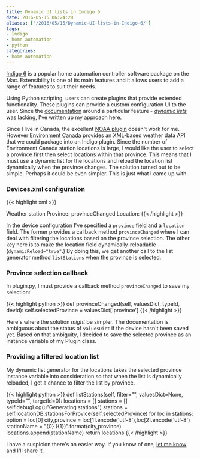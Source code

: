 ```yaml
---
title: Dynamic UI lists in Indigo 6
date: 2016-05-15 06:24:28
aliases: ['/2016/05/15/Dynamic-UI-lists-in-Indigo-6/']
tags:
- indigo
- home automation
- python
categories:
- home automation
---
```

[Indigo 6](https://www.indigodomo.com) is a popular home automation controller software package on the Mac. Extensibility is one of its main features and it allows users to add a range of features to suit their needs.

Using Python scripting, users can create plugins that provide extended functionality. These plugins can provide a custom configuration UI to the user. Since the [documentation](http://wiki.indigodomo.com/doku.php?id=indigo_6_documentation:plugin_guide) around a particular feature - [_dynamic lists_](http://wiki.indigodomo.com/doku.php?id=indigo_6_documentation:plugin_guide#dynamic_lists) was lacking, I've written up my approach here.

Since I live in Canada, the excellent [NOAA plugin](https://www.indigodomo.com/library/188/) doesn't work for me. However [Environment Canada](https://weather.gc.ca/canada_e.html) provides an XML-based weather data API that we could package into an Indigo plugin. Since the number of Environment Canada station locations is large, I would like the user to select a province first then select locations within that province. This means that I must use a dynamic list for the locations and reload the location list dynamically when the province changes. The solution turned out to be simple. Perhaps it could be even simpler. This is just what I came up with.

### Devices.xml configuration

{{< highlight xml >}}
<?xml version="1.0"?>
<Devices>
    <!-- define devices -->
    <Device type="custom" id="station">
        <Name>Weather station</Name>
        <ConfigUI>
            <!-- choose location -->
            <Field id="province" type="menu">
                <Label>Province:</Label>
                <List class="self" filter="" method="listProvinces"/>
                <CallbackMethod>provinceChanged</CallbackMethod>
            </Field>
            <!-- choose location within province -->
            <Field id="location" type="menu">
                <Label>Location:</Label>
                <List class="self" filter="" method="listStations" dynamicReload="true"/>
            </Field>
        </ConfigUI>
    </Device>
</Devices>
{{< /highlight >}}

In the device configuration I've specified a `province` field and a `location` field. The former provides a callback method `provinceChanged` where I can deal with filtering the locations based on the province selection. The other key here is to make the location field dynamically-reloadable (`dynamicReload="true"`.) By doing this, we get another call to the list generator method `listStations` when the province is selected.

### Province selection callback ###

In plugin.py, I must provide a callback method `provinceChanged` to save my selection:

{{< highlight python >}}
def provinceChanged(self, valuesDict, typeId, devId):
    self.selectedProvince = valuesDict['province']
{{< /highlight >}}

Here's where the solution _might_ be simpler. The documentation is ambiguous about the status of `valuesDict` if the device hasn't been saved yet. Based on that ambiguity, I decided to save the selected province as an instance variable of my Plugin class.

### Providing a filtered location list ###

My dynamic list generator for the locations takes the selected province instance variable into consideration so that when the list is dynamically reloaded, I get a chance to filter the list by province.

{{< highlight python >}}
def listStations(self, filter="", valuesDict=None, typeId="", targetId=0):
    locations = []
    stations = []
    self.debugLog(u"Generating stations")
    stations = self.locationDB.stationsForProvice(self.selectedProvince)
    for loc in stations:
        option = loc[0]
        city,province = loc[1].encode('utf-8'),loc[2].encode('utf-8')
        stationName = "{0} ({1})".format(city,province)
        locations.append(stationName)
    return locations
{{< /highlight >}}

I have a suspicion there's an easier way. If you know of one, [let me know](mailto:duncan.alan@me.com) and I'll share it.
